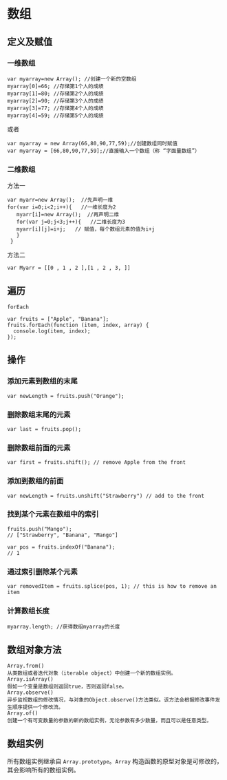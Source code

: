 # 数组

## 定义及赋值
### 一维数组
```
var myarray=new Array(); //创建一个新的空数组
myarray[0]=66; //存储第1个人的成绩
myarray[1]=80; //存储第2个人的成绩
myarray[2]=90; //存储第3个人的成绩
myarray[3]=77; //存储第4个人的成绩
myarray[4]=59; //存储第5个人的成绩
```
或者
```
var myarray = new Array(66,80,90,77,59);//创建数组同时赋值
var myarray = [66,80,90,77,59];//直接输入一个数组（称 “字面量数组”）
```

### 二维数组
方法一
```
var myarr=new Array();  //先声明一维 
for(var i=0;i<2;i++){   //一维长度为2
   myarr[i]=new Array();  //再声明二维 
   for(var j=0;j<3;j++){   //二维长度为3
   myarr[i][j]=i+j;   // 赋值，每个数组元素的值为i+j
   }
 }
```

方法二
```
var Myarr = [[0 , 1 , 2 ],[1 , 2 , 3, ]]
```

## 遍历

`forEach`
```
var fruits = ["Apple", "Banana"];
fruits.forEach(function (item, index, array) {
  console.log(item, index);
});
```

## 操作
### 添加元素到数组的末尾
```
var newLength = fruits.push("Orange");
```

### 删除数组末尾的元素
```
var last = fruits.pop();
```
### 删除数组前面的元素
```
var first = fruits.shift(); // remove Apple from the front
```
### 添加到数组的前面
```
var newLength = fruits.unshift("Strawberry") // add to the front
```

### 找到某个元素在数组中的索引
```
fruits.push("Mango");
// ["Strawberry", "Banana", "Mango"]

var pos = fruits.indexOf("Banana");
// 1
```
### 通过索引删除某个元素

```
var removedItem = fruits.splice(pos, 1); // this is how to remove an item
```

### 计算数组长度
```
myarray.length; //获得数组myarray的长度

```

## 数组对象方法
```
Array.from() 
从类数组或者迭代对象（iterable object）中创建一个新的数组实例。
Array.isArray()
假如一个变量是数组则返回true，否则返回false。
Array.observe() 
异步监视数组的修改情况，与对象的Object.observe()方法类似。该方法会根据修改事件发生顺序提供一个修改流。
Array.of() 
创建一个有可变数量的参数的新的数组实例，无论参数有多少数量，而且可以是任意类型。
```

## 数组实例
所有数组实例继承自 `Array.prototype`。`Array` 构造函数的原型对象是可修改的，其会影响所有的数组实例。




